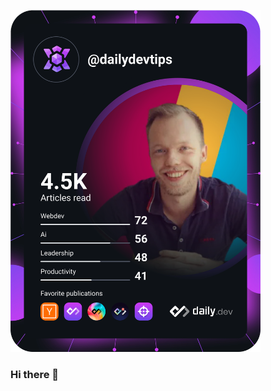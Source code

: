 <a href="https://app.daily.dev/iSrFelipeS2i"><img src="https://github.com/rebelchris/rebelchris/blob/master/devcard.svg" width="400" alt="Andres Valencia lopez's Dev Card"/></a>
### Hi there 👋

<!--
**SrFelipeS2/SrFelipeS2** is a ✨ _special_ ✨ repository because its `README.md` (this file) appears on your GitHub profile.

Here are some ideas to get you started:

- 🔭 I’m currently working on ...
- 🌱 I’m currently learning ...
- 👯 I’m looking to collaborate on ...
- 🤔 I’m looking for help with ...
- 💬 Ask me about ...
- 📫 How to reach me: ...
- 😄 Pronouns: ...
- ⚡ Fun fact: ...
-->
